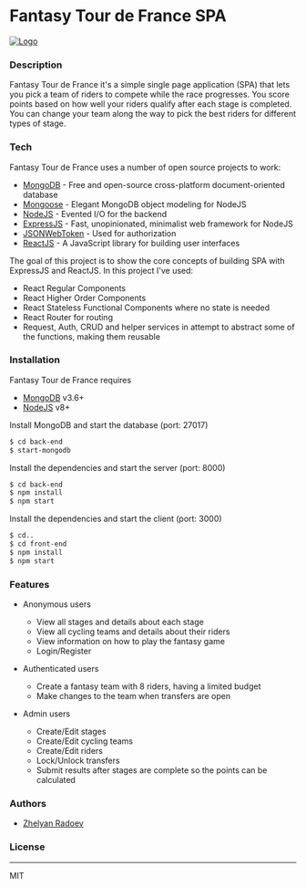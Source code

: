 # Fantasy Tour de France SPA

[![Logo](https://i.imgur.com/JArn7Kt.png)](https://www.letour.fr/en/)

### Description
Fantasy Tour de France it's a simple single page application (SPA) that lets you pick a team of riders to compete while the race progresses. You score points based on how well your riders qualify after each stage is completed. You can change your team along the way to pick the best riders for different types of stage.

### Tech

Fantasy Tour de France uses a number of open source projects to work:
* [MongoDB](https://www.mongodb.com) - Free and open-source cross-platform document-oriented database
* [Mongoose](http://mongoosejs.com/index.html) - Elegant MongoDB object modeling for NodeJS
* [NodeJS](https://nodejs.org/en/) - Evented I/O for the backend
* [ExpressJS](https://expressjs.com) - Fast, unopinionated, minimalist web framework for NodeJS
* [JSONWebToken](https://jwt.io) - Used for authorization
* [ReactJS](https://reactjs.org) - A JavaScript library for building user interfaces

The goal of this project is to show the core concepts of building SPA with ExpressJS and ReactJS. In this project I've used:

* React Regular Components
* React Higher Order Components
* React Stateless Functional Components where no state is needed
* React Router for routing
* Request, Auth, CRUD and helper services in attempt to abstract some of the functions, making them reusable

### Installation

Fantasy Tour de France requires 
* [MongoDB](https://www.mongodb.com/download-center#community) v3.6+
* [NodeJS](https://nodejs.org/en/) v8+

Install MongoDB and start the database (port: 27017)

```sh
$ cd back-end
$ start-mongodb
```

Install the dependencies and start the server (port: 8000)

```sh
$ cd back-end
$ npm install
$ npm start
```

Install the dependencies and start the client (port: 3000)

```sh
$ cd..
$ cd front-end
$ npm install
$ npm start
```

### Features

- Anonymous users
    - View all stages and details about each stage
    - View all cycling teams and details about their riders
    - View information on how to play the fantasy game
    - Login/Register

- Authenticated users
    - Create a fantasy team with 8 riders, having a limited budget
    - Make changes to the team when transfers are open

- Admin users
    - Create/Edit stages
    - Create/Edit cycling teams
    - Create/Edit riders
    - Lock/Unlock transfers
    - Submit results after stages are complete so the points can be calculated 

### Authors

* [Zhelyan Radoev](https://github.com/jeliozver)

### License
----

MIT